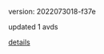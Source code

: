 version: 2022073018-f37e

updated 1 avds

[details](https://github.com/0x74f917491bfa7ebfa379/ali_avd_db/blob/master/change_log/2022/07/30/18/f37e.txt)